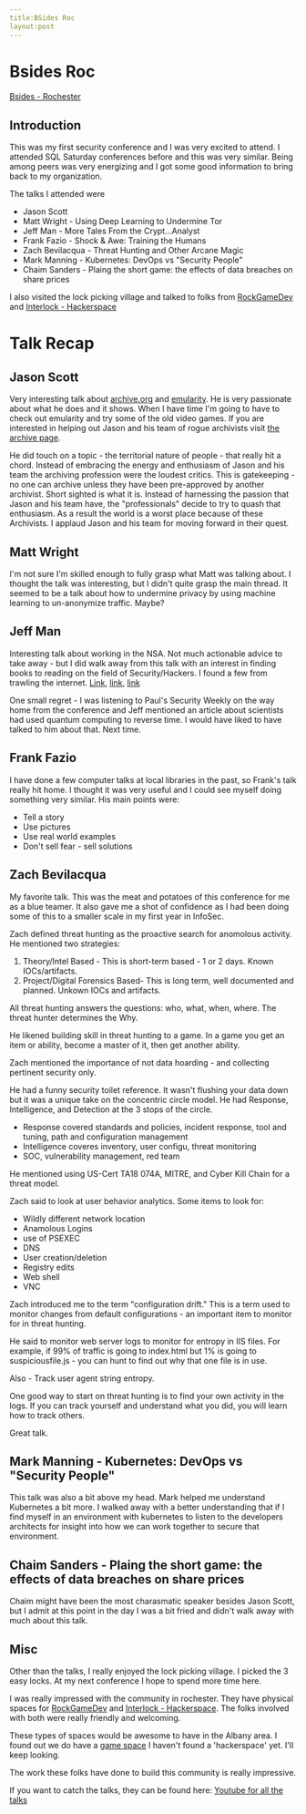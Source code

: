 ```yaml
---
title:BSides Roc
layout:post
---
```

# Bsides Roc
[Bsides - Rochester](http://bsidesroc.com)

## Introduction

This was my first security conference and I was very excited to attend. I attended SQL Saturday conferences before and this was very similar. Being among peers was very energizing and I got some good information to bring back to my organization.

The talks I attended were

* Jason Scott
* Matt Wright - Using Deep Learning to Undermine Tor
* Jeff Man - More Tales From the Crypt...Analyst
* Frank Fazio - Shock & Awe: Training the Humans
* Zach Bevilacqua - Threat Hunting and Other Arcane Magic
* Mark Manning - Kubernetes: DevOps vs "Security People"
* Chaim Sanders - Plaing the short game: the effects of data breaches on share prices

I also visited the lock picking village and talked to folks from [RockGameDev](http://rocgamedev.com/) and [Interlock - Hackerspace](https://www.interlockroc.org/)

# Talk Recap

## Jason Scott

Very interesting talk about [archive.org](archive.org) and [emularity](https://www.archiveteam.org/index.php?title=Emularity). He is very passionate about what he does and it shows. When I have time I'm going to have to check out emularity and try some of the old video games. If you are interested in helping out Jason and his team of rogue archivists visit [the archive page](https://www.archiveteam.org/index.php?title=Main_Page). 

He did touch on a topic - the territorial nature of people - that really hit a chord. Instead of embracing the energy and enthusiasm of Jason and his team the archiving profession were the loudest critics. This is gatekeeping - no one can archive unless they have been pre-approved by another archivist. Short sighted is what it is. Instead of harnessing the passion that Jason and his team have, the "professionals" decide to try to quash that enthusiasm. As a result the world is a worst place because of these Archivists. I applaud Jason and his team for moving forward in their quest.

## Matt Wright

I'm not sure I'm skilled enough to fully grasp what Matt was talking about. I thought the talk was interesting, but I didn't quite grasp the main thread. It seemed to be a talk about how to undermine privacy by using machine learning to un-anonymize traffic. Maybe?

## Jeff Man

Interesting talk about working in the NSA. Not much actionable advice to take away - but I did walk away from this talk with an interest in finding books to reading on the field of Security/Hackers. I found a few from trawling the internet. [Link](https://www.reddit.com/r/hacking/comments/a6aewa/is_this_book_any_good/), [link](https://www.reddit.com/r/hacking/comments/atbsgj/good_books_for_hackers_to_read/), [link](https://www.reddit.com/r/sysadmin/comments/84vyuj/anybody_sysadmin_fiction_recommendations/)

One small regret - I was listening to Paul's Security Weekly on the way home from the conference and Jeff mentioned an article about scientists had used quantum computing to reverse time. I would have liked to have talked to him about that. Next time.

## Frank Fazio

I have done a few computer talks at local libraries in the past, so Frank's talk really hit home. I thought it was very useful and I could see myself doing something very similar. His main points were:

* Tell a story
* Use pictures
* Use real world examples
* Don't sell fear - sell solutions

## Zach Bevilacqua

My favorite talk. This was the meat and potatoes of this conference for me as a blue teamer. It also gave me a shot of confidence as I had been doing some of this to a smaller scale in my first year in InfoSec. 

Zach defined threat hunting as the proactive search for anomolous activity. He mentioned two strategies:

1. Theory/Intel Based - This is short-term based - 1 or 2 days. Known IOCs/artifacts. 
2. Project/Digital Forensics Based- This is long term, well documented and planned. Unkown IOCs and artifacts. 

All threat hunting answers the questions: who, what, when, where. The threat hunter determines the Why.

He likened building skill in threat hunting to a game. In a game you get an item or ability, become a master of it, then get another ability.

Zach mentioned the importance of not data hoarding - and collecting pertinent security only.

He had a funny security toilet reference. It wasn't flushing your data down but it was a unique take on the concentric circle model. He had Response, Intelligence, and Detection at the 3 stops of the circle. 

* Response covered standards and policies, incident response, tool and tuning, path and configuration management
* Intelligence coveres inventory, user configu, threat monitoring
* SOC, vulnerability management, red team

He mentioned using US-Cert TA18 074A, MITRE, and Cyber Kill Chain for a threat model.

Zach said to look at user behavior analytics. Some items to look for:

* Wildly different network location
* Anamolous Logins
* use of PSEXEC
* DNS
* User creation/deletion
* Registry edits
* Web shell
* VNC

Zach introduced me to the term "configuration drift." This is a term used to monitor changes from default configurations - an important item to monitor for in threat hunting.

He said to monitor web server logs to monitor for entropy in IIS files. For example, if 99% of traffic is going to index.html but 1% is going to  suspiciousfile.js - you can hunt to find out why that one file is in use.

Also - Track user agent string entropy.

One good way to start on threat hunting is to find your own activity in the logs. If you can track yourself and understand what you did, you will learn how to track others.

Great talk.

## Mark Manning - Kubernetes: DevOps vs "Security People"

This talk was also a bit above my head. Mark helped me understand Kubernetes a bit more. I walked away with a better understanding that if I find myself in an environment with kubernetes to listen to the developers architects for insight into how we can work together to secure that environment. 

## Chaim Sanders - Plaing the short game: the effects of data breaches on share prices

Chaim might have been the most charasmatic speaker besides Jason Scott, but I admit at this point in the day I was a bit fried and didn't walk away with much about this talk.

## Misc

Other than the talks, I really enjoyed the lock picking village. I picked the 3 easy locks. At my next conference I hope to spend more time here.

I was really impressed with the community in rochester. They have physical spaces for [RockGameDev](http://rocgamedev.com/) and [Interlock - Hackerspace](https://www.interlockroc.org/). The folks involved with both were really friendly and welcoming.

These types of spaces would be awesome to have in the Albany area. I found out we do have a [game space](https://www.techvalleygamespace.com/) I haven't found a 'hackerspace' yet. I'll keep looking. 

The work these folks have done to build this community is really impressive.

If you want to catch the talks, they can be found here: [Youtube for all the talks](https://www.youtube.com/channel/UCkmXzx6WTF6rqvX07tXfinA/videos?view=0&sort=dd&flow=grid)
